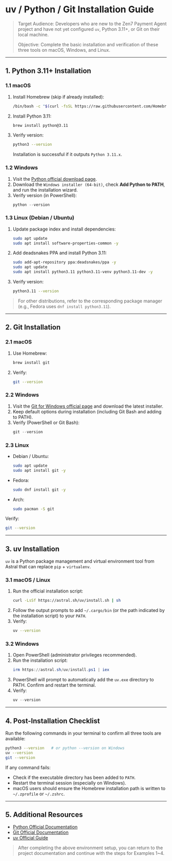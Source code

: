 # uv / Python / Git Installation Guide

> Target Audience: Developers who are new to the Zen7 Payment Agent project and have not yet configured `uv`, Python 3.11+, or Git on their local machine.
>
> Objective: Complete the basic installation and verification of these three tools on macOS, Windows, and Linux.

---

## 1. Python 3.11+ Installation

### 1.1 macOS

1. Install Homebrew (skip if already installed):
   ```bash
   /bin/bash -c "$(curl -fsSL https://raw.githubusercontent.com/Homebrew/install/HEAD/install.sh)"
   ```
2. Install Python 3.11:
   ```bash
   brew install python@3.11
   ```
3. Verify version:
   ```bash
   python3 --version
   ```
   Installation is successful if it outputs `Python 3.11.x`.

### 1.2 Windows

1. Visit the [Python official download page](https://www.python.org/downloads/windows/).
2. Download the `Windows installer (64-bit)`, check **Add Python to PATH**, and run the installation wizard.
3. Verify version (in PowerShell):
   ```powershell
   python --version
   ```

### 1.3 Linux (Debian / Ubuntu)

1. Update package index and install dependencies:
   ```bash
   sudo apt update
   sudo apt install software-properties-common -y
   ```
2. Add deadsnakes PPA and install Python 3.11:
   ```bash
   sudo add-apt-repository ppa:deadsnakes/ppa -y
   sudo apt update
   sudo apt install python3.11 python3.11-venv python3.11-dev -y
   ```
3. Verify version:
   ```bash
   python3.11 --version
   ```

> For other distributions, refer to the corresponding package manager (e.g., Fedora uses `dnf install python3.11`).

---

## 2. Git Installation

### 2.1 macOS

1. Use Homebrew:
   ```bash
   brew install git
   ```
2. Verify:
   ```bash
   git --version
   ```

### 2.2 Windows

1. Visit the [Git for Windows official page](https://git-scm.com/download/win) and download the latest installer.
2. Keep default options during installation (including Git Bash and adding to PATH).
3. Verify (PowerShell or Git Bash):
   ```powershell
   git --version
   ```

### 2.3 Linux

- Debian / Ubuntu:
  ```bash
  sudo apt update
  sudo apt install git -y
  ```
- Fedora:
  ```bash
  sudo dnf install git -y
  ```
- Arch:
  ```bash
  sudo pacman -S git
  ```

Verify:

```bash
git --version
```

---

## 3. uv Installation

`uv` is a Python package management and virtual environment tool from Astral that can replace `pip` + `virtualenv`.

### 3.1 macOS / Linux

1. Run the official installation script:
   ```bash
   curl -LsSf https://astral.sh/uv/install.sh | sh
   ```
2. Follow the output prompts to add `~/.cargo/bin` (or the path indicated by the installation script) to your `PATH`.
3. Verify:
   ```bash
   uv --version
   ```

### 3.2 Windows

1. Open PowerShell (administrator privileges recommended).
2. Run the installation script:
   ```powershell
   irm https://astral.sh/uv/install.ps1 | iex
   ```
3. PowerShell will prompt to automatically add the `uv.exe` directory to PATH. Confirm and restart the terminal.
4. Verify:
   ```powershell
   uv --version
   ```

---

## 4. Post-Installation Checklist

Run the following commands in your terminal to confirm all three tools are available:

```bash
python3 --version   # or python --version on Windows
uv --version
git --version
```

If any command fails:

- Check if the executable directory has been added to `PATH`.
- Restart the terminal session (especially on Windows).
- macOS users should ensure the Homebrew installation path is written to `~/.zprofile` or `~/.zshrc`.

---

## 5. Additional Resources

- [Python Official Documentation](https://www.python.org/doc/)
- [Git Official Documentation](https://git-scm.com/doc)
- [uv Official Guide](https://docs.astral.sh/uv/)

> After completing the above environment setup, you can return to the project documentation and continue with the steps for Examples 1~4.

